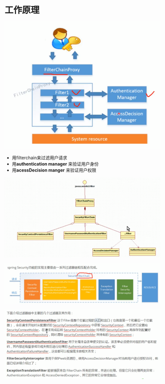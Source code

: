 # 工作原理

![](../.gitbook/assets/image%20%28287%29.png)

* 用filterchain来过滤用户请求
* 用**authentication manager** 来验证用户身份
* 用**acessDecision manger** 来验证用户权限

![](../.gitbook/assets/image%20%28274%29.png)

![](../.gitbook/assets/image%20%28273%29.png)

![](../.gitbook/assets/image%20%28281%29.png)

